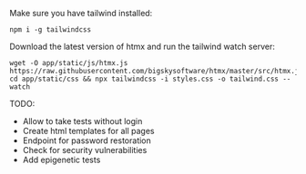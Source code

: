 Make sure you have tailwind installed:
```
npm i -g tailwindcss
```

Download the latest version of htmx and run the tailwind watch server:
```
wget -O app/static/js/htmx.js https://raw.githubusercontent.com/bigskysoftware/htmx/master/src/htmx.js
cd app/static/css && npx tailwindcss -i styles.css -o tailwind.css --watch
```

TODO:
- Allow to take tests without login
- Create html templates for all pages
- Endpoint for password restoration
- Check for security vulnerabilities
- Add epigenetic tests